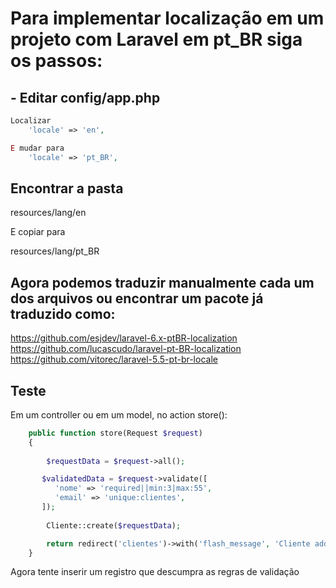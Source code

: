 # Para implementar localização em um projeto com Laravel em pt_BR siga os passos:

## - Editar config/app.php
```php
Localizar
    'locale' => 'en',

E mudar para
    'locale' => 'pt_BR',
```
## Encontrar a pasta

resources/lang/en

E copiar para

resources/lang/pt_BR

## Agora podemos traduzir manualmente cada um dos arquivos ou encontrar um pacote já traduzido como:

https://github.com/esjdev/laravel-6.x-ptBR-localization
https://github.com/lucascudo/laravel-pt-BR-localization
https://github.com/vitorec/laravel-5.5-pt-br-locale

## Teste

Em um controller ou em um model, no action store():
```php
    public function store(Request $request)
    {
        
        $requestData = $request->all();

       $validatedData = $request->validate([
          'nome' => 'required||min:3|max:55',
          'email' => 'unique:clientes',
       ]);
        
        Cliente::create($requestData);

        return redirect('clientes')->with('flash_message', 'Cliente added!');
    }
```
Agora tente inserir um registro que descumpra as regras de validação

